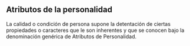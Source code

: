 ## Atributos de la personalidad

La calidad o condición de persona supone la detentación de ciertas propiedades o caracteres que le son inherentes y que se conocen bajo la denominación genérica de Atributos de Personalidad.

